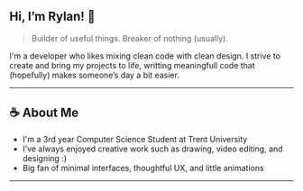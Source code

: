## Hi, I’m Rylan! 👋

> Builder of useful things. Breaker of nothing (usually).

I'm a developer who likes mixing clean code with clean design. I strive to create and bring my projects to life, writting meaningfull code that (hopefully) makes someone’s day a bit easier. 

---

## ☕ About Me
- I'm a 3rd year Computer Science Student at Trent University
- I’ve always enjoyed creative work such as drawing, video editing, and designing :)
- Big fan of minimal interfaces, thoughtful UX, and little animations 

---
